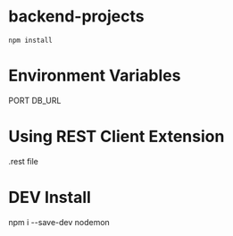 # backend-projects

```
npm install
```

# Environment Variables
PORT
DB_URL

# Using REST Client Extension
.rest file

# DEV Install
npm i --save-dev nodemon